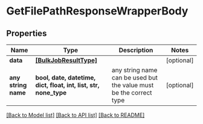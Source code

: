 # GetFilePathResponseWrapperBody


## Properties
Name | Type | Description | Notes
------------ | ------------- | ------------- | -------------
**data** | [**[BulkJobResultType]**](BulkJobResultType.md) |  | [optional] 
**any string name** | **bool, date, datetime, dict, float, int, list, str, none_type** | any string name can be used but the value must be the correct type | [optional]

[[Back to Model list]](../README.md#documentation-for-models) [[Back to API list]](../README.md#documentation-for-api-endpoints) [[Back to README]](../README.md)


